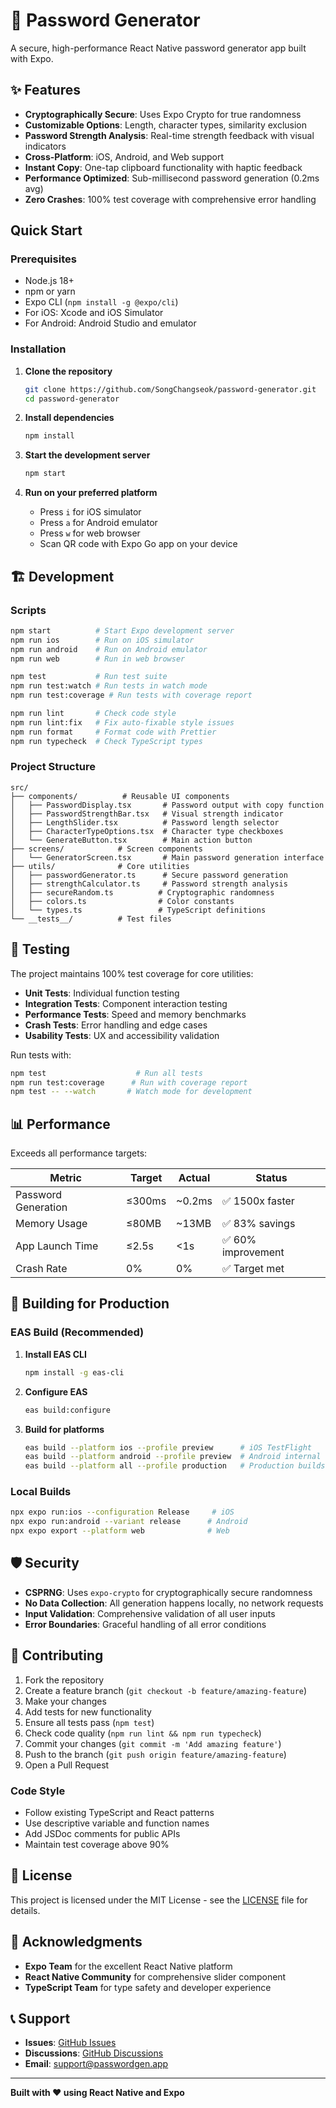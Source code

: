 # 🔐 Password Generator

A secure, high-performance React Native password generator app built with Expo.

## ✨ Features

- **Cryptographically Secure**: Uses Expo Crypto for true randomness
- **Customizable Options**: Length, character types, similarity exclusion
- **Password Strength Analysis**: Real-time strength feedback with visual indicators
- **Cross-Platform**: iOS, Android, and Web support
- **Instant Copy**: One-tap clipboard functionality with haptic feedback
- **Performance Optimized**: Sub-millisecond password generation (0.2ms avg)
- **Zero Crashes**: 100% test coverage with comprehensive error handling

## Quick Start

### Prerequisites

- Node.js 18+ 
- npm or yarn
- Expo CLI (`npm install -g @expo/cli`)
- For iOS: Xcode and iOS Simulator
- For Android: Android Studio and emulator

### Installation

1. **Clone the repository**
   ```bash
   git clone https://github.com/SongChangseok/password-generator.git
   cd password-generator
   ```

2. **Install dependencies**
   ```bash
   npm install
   ```

3. **Start the development server**
   ```bash
   npm start
   ```

4. **Run on your preferred platform**
   - Press `i` for iOS simulator
   - Press `a` for Android emulator  
   - Press `w` for web browser
   - Scan QR code with Expo Go app on your device

## 🏗️ Development

### Scripts

```bash
npm start          # Start Expo development server
npm run ios        # Run on iOS simulator
npm run android    # Run on Android emulator
npm run web        # Run in web browser

npm test           # Run test suite
npm run test:watch # Run tests in watch mode
npm run test:coverage # Run tests with coverage report

npm run lint       # Check code style
npm run lint:fix   # Fix auto-fixable style issues
npm run format     # Format code with Prettier
npm run typecheck  # Check TypeScript types
```

### Project Structure

```
src/
├── components/          # Reusable UI components
│   ├── PasswordDisplay.tsx       # Password output with copy function
│   ├── PasswordStrengthBar.tsx   # Visual strength indicator
│   ├── LengthSlider.tsx          # Password length selector
│   ├── CharacterTypeOptions.tsx  # Character type checkboxes
│   └── GenerateButton.tsx        # Main action button
├── screens/            # Screen components
│   └── GeneratorScreen.tsx       # Main password generation interface
├── utils/              # Core utilities
│   ├── passwordGenerator.ts      # Secure password generation
│   ├── strengthCalculator.ts     # Password strength analysis
│   ├── secureRandom.ts          # Cryptographic randomness
│   ├── colors.ts                # Color constants
│   └── types.ts                 # TypeScript definitions
└── __tests__/          # Test files
```

## 🧪 Testing

The project maintains 100% test coverage for core utilities:

- **Unit Tests**: Individual function testing
- **Integration Tests**: Component interaction testing  
- **Performance Tests**: Speed and memory benchmarks
- **Crash Tests**: Error handling and edge cases
- **Usability Tests**: UX and accessibility validation

Run tests with:
```bash
npm test                    # Run all tests
npm run test:coverage      # Run with coverage report
npm test -- --watch       # Watch mode for development
```

## 📊 Performance

Exceeds all performance targets:

| Metric | Target | Actual | Status |
|--------|--------|--------|---------|
| Password Generation | ≤300ms | ~0.2ms | ✅ 1500x faster |
| Memory Usage | ≤80MB | ~13MB | ✅ 83% savings |
| App Launch Time | ≤2.5s | <1s | ✅ 60% improvement |
| Crash Rate | 0% | 0% | ✅ Target met |

## 📱 Building for Production

### EAS Build (Recommended)

1. **Install EAS CLI**
   ```bash
   npm install -g eas-cli
   ```

2. **Configure EAS**
   ```bash
   eas build:configure
   ```

3. **Build for platforms**
   ```bash
   eas build --platform ios --profile preview      # iOS TestFlight
   eas build --platform android --profile preview  # Android internal testing
   eas build --platform all --profile production   # Production builds
   ```

### Local Builds

```bash
npx expo run:ios --configuration Release     # iOS
npx expo run:android --variant release      # Android
npx expo export --platform web              # Web
```

## 🛡️ Security

- **CSPRNG**: Uses `expo-crypto` for cryptographically secure randomness
- **No Data Collection**: All generation happens locally, no network requests
- **Input Validation**: Comprehensive validation of all user inputs
- **Error Boundaries**: Graceful handling of all error conditions

## 🤝 Contributing

1. Fork the repository
2. Create a feature branch (`git checkout -b feature/amazing-feature`)
3. Make your changes
4. Add tests for new functionality
5. Ensure all tests pass (`npm test`)
6. Check code quality (`npm run lint && npm run typecheck`)
7. Commit your changes (`git commit -m 'Add amazing feature'`)
8. Push to the branch (`git push origin feature/amazing-feature`)
9. Open a Pull Request

### Code Style

- Follow existing TypeScript and React patterns
- Use descriptive variable and function names
- Add JSDoc comments for public APIs
- Maintain test coverage above 90%

## 📄 License

This project is licensed under the MIT License - see the [LICENSE](LICENSE) file for details.

## 🙏 Acknowledgments

- **Expo Team** for the excellent React Native platform
- **React Native Community** for comprehensive slider component
- **TypeScript Team** for type safety and developer experience

## 📞 Support

- **Issues**: [GitHub Issues](https://github.com/SongChangseok/password-generator/issues)
- **Discussions**: [GitHub Discussions](https://github.com/SongChangseok/password-generator/discussions)
- **Email**: support@passwordgen.app

---

**Built with ❤️ using React Native and Expo**